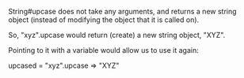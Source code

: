 String#upcase does not take any arguments, and returns a new string object (instead of modifying the object that it is called on).

So, "xyz".upcase would return (create) a new string object, "XYZ".

Pointing to it with a variable would allow us to use it again:

upcased = "xyz".upcase
  => "XYZ"



